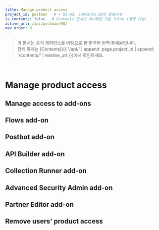 ```yaml
---
title: Manage product access
project_id: postman   # ← 01.md, contents.md와 동일하게
is_contents: false   # Contents 문서가 아니라면 기본 false (생략 가능)
active_url: /api/postman/08/
nav_order: 8
---
```


> 이 문서는 공식 레퍼런스를 바탕으로 한 한국어 번역·주해본입니다.  
> 전체 목차는 [Contents]({{ '/api/' | append: page.project_id | append: '/contents/' | relative_url }})에서 확인하세요.

<br>

# Manage product access

## Manage access to add-ons
## Flows add-on
## Postbot add-on
## API Builder add-on
## Collection Runner add-on
## Advanced Security Admin add-on
## Partner Editor add-on
## Remove users' product access
